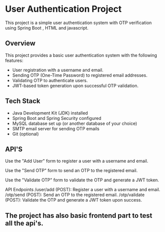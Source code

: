 # User Authentication Project

This project is a simple user authentication system with OTP verification using Spring Boot , HTML and javascript.

## Overview

This project provides a basic user authentication system with the following features:

- User registration with a username and email.
- Sending OTP (One-Time Password) to registered email addresses.
- Validating OTP to authenticate users.
- JWT-based token generation upon successful OTP validation.

## Tech Stack

- Java Development Kit (JDK) installed
- Spring Boot and Spring Security configured
- MySQL database set up (or another database of your choice)
- SMTP email server for sending OTP emails
- Git (optional)

## API'S

Use the "Add User" form to register a user with a username and email.

Use the "Send OTP" form to send an OTP to the registered email.

Use the "Validate OTP" form to validate the OTP and generate a JWT token.

API Endpoints
/user/add (POST): Register a user with a username and email.
/otp/send (POST): Send an OTP to the registered email.
/otp/validate (POST): Validate the OTP and generate a JWT token upon success.

## The project has also basic frontend part to test all the api's.
